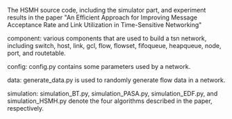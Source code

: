 The HSMH source code, including the simulator part, and experiment results in the paper "An Efficient Approach for Improving Message Acceptance Rate and Link Utilization in Time-Sensitive Networking"

component: various components that are used to build a tsn network, including switch, host, link, gcl, flow, flowset, fifoqueue, heapqueue, node, port, and routetable.

config: config.py contains some parameters used by a network.

data: generate_data.py is used to randomly generate flow data in a network.

simulation: simulation_BT.py, simulation_PASA.py, simulation_EDF.py, and simulation_HSMH.py denote the four algorithms described in the paper, respectively.
